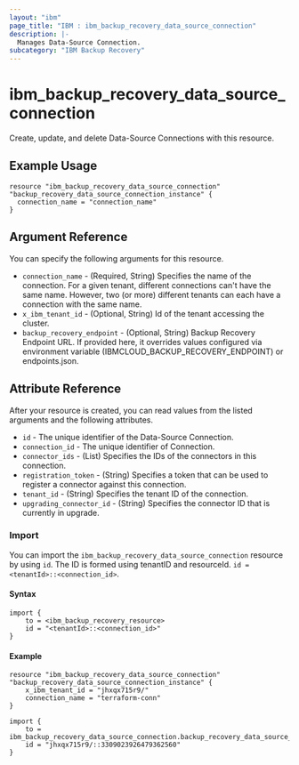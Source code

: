 ```yaml
---
layout: "ibm"
page_title: "IBM : ibm_backup_recovery_data_source_connection"
description: |-
  Manages Data-Source Connection.
subcategory: "IBM Backup Recovery"
---
```


# ibm_backup_recovery_data_source_connection

Create, update, and delete Data-Source Connections with this resource.

## Example Usage

```hcl
resource "ibm_backup_recovery_data_source_connection" "backup_recovery_data_source_connection_instance" {
  connection_name = "connection_name"
}
```

## Argument Reference

You can specify the following arguments for this resource.

* `connection_name` - (Required, String) Specifies the name of the connection. For a given tenant, different connections can't have the same name. However, two (or more) different tenants can each have a connection with the same name.
* `x_ibm_tenant_id` - (Optional, String) Id of the tenant accessing the cluster.
* `backup_recovery_endpoint` - (Optional, String) Backup Recovery Endpoint URL. If provided here, it overrides values configured via environment variable (IBMCLOUD_BACKUP_RECOVERY_ENDPOINT) or endpoints.json.   

## Attribute Reference

After your resource is created, you can read values from the listed arguments and the following attributes.

* `id` - The unique identifier of the Data-Source Connection.
* `connection_id` - The unique identifier of Connection.
* `connector_ids` - (List) Specifies the IDs of the connectors in this connection.
* `registration_token` - (String) Specifies a token that can be used to register a connector against this connection.
* `tenant_id` - (String) Specifies the tenant ID of the connection.
* `upgrading_connector_id` - (String) Specifies the connector ID that is currently in upgrade.


### Import
You can import the `ibm_backup_recovery_data_source_connection` resource by using `id`. The ID is formed using tenantID and resourceId.
`id = <tenantId>::<connection_id>`. 

#### Syntax
```
import {
	to = <ibm_backup_recovery_resource>
	id = "<tenantId>::<connection_id>"
}
```

#### Example
```
resource "ibm_backup_recovery_data_source_connection" "backup_recovery_data_source_connection_instance" {
	x_ibm_tenant_id = "jhxqx715r9/"
	connection_name = "terraform-conn"
}

import {
	to = ibm_backup_recovery_data_source_connection.backup_recovery_data_source_connection_instance
	id = "jhxqx715r9/::3309023926479362560"
}
```